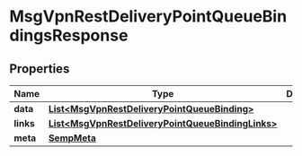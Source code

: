 

# MsgVpnRestDeliveryPointQueueBindingsResponse


## Properties

| Name | Type | Description | Notes |
|------------ | ------------- | ------------- | -------------|
|**data** | [**List&lt;MsgVpnRestDeliveryPointQueueBinding&gt;**](MsgVpnRestDeliveryPointQueueBinding.md) |  |  [optional] |
|**links** | [**List&lt;MsgVpnRestDeliveryPointQueueBindingLinks&gt;**](MsgVpnRestDeliveryPointQueueBindingLinks.md) |  |  [optional] |
|**meta** | [**SempMeta**](SempMeta.md) |  |  |



